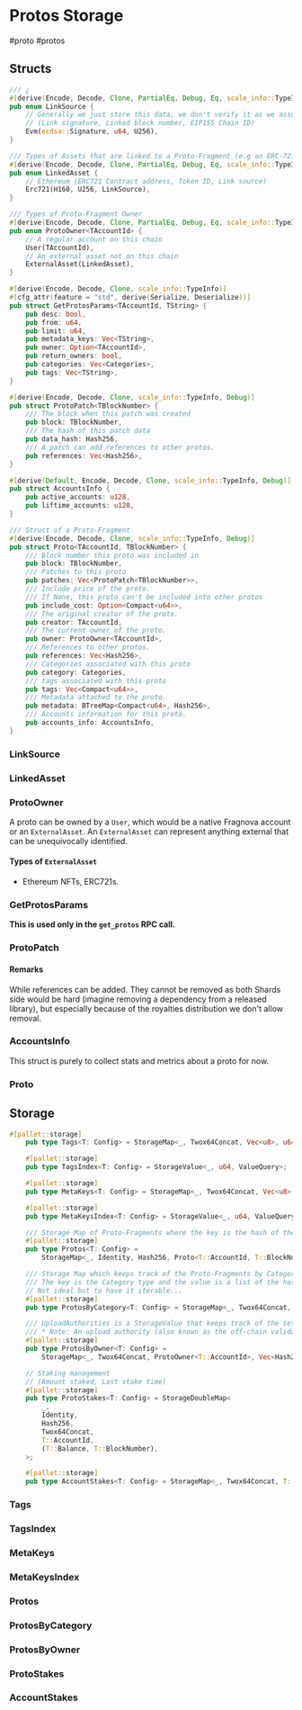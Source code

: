 # Protos Storage
#proto #protos
## Structs
```rust
/// ¿
#[derive(Encode, Decode, Clone, PartialEq, Debug, Eq, scale_info::TypeInfo)]
pub enum LinkSource {
	// Generally we just store this data, we don't verify it as we assume auth service did it.
	// (Link signature, Linked block number, EIP155 Chain ID)
	Evm(ecdsa::Signature, u64, U256),
}

/// Types of Assets that are linked to a Proto-Fragment (e.g an ERC-721 Contract etc.)
#[derive(Encode, Decode, Clone, PartialEq, Debug, Eq, scale_info::TypeInfo)]
pub enum LinkedAsset {
	// Ethereum (ERC721 Contract address, Token ID, Link source)
	Erc721(H160, U256, LinkSource),
}

/// Types of Proto-Fragment Owner
#[derive(Encode, Decode, Clone, PartialEq, Debug, Eq, scale_info::TypeInfo)]
pub enum ProtoOwner<TAccountId> {
	// A regular account on this chain
	User(TAccountId),
	// An external asset not on this chain
	ExternalAsset(LinkedAsset),
}

#[derive(Encode, Decode, Clone, scale_info::TypeInfo)]
#[cfg_attr(feature = "std", derive(Serialize, Deserialize))]
pub struct GetProtosParams<TAccountId, TString> {
	pub desc: bool,
	pub from: u64,
	pub limit: u64,
	pub metadata_keys: Vec<TString>,
	pub owner: Option<TAccountId>,
	pub return_owners: bool,
	pub categories: Vec<Categories>,
	pub tags: Vec<TString>,
}

#[derive(Encode, Decode, Clone, scale_info::TypeInfo, Debug)]
pub struct ProtoPatch<TBlockNumber> {
	/// The block when this patch was created
	pub block: TBlockNumber,
	/// The hash of this patch data
	pub data_hash: Hash256,
	/// A patch can add references to other protos.
	pub references: Vec<Hash256>,
}

#[derive(Default, Encode, Decode, Clone, scale_info::TypeInfo, Debug)]
pub struct AccountsInfo {
	pub active_accounts: u128,
	pub liftime_accounts: u128,
}

/// Struct of a Proto-Fragment
#[derive(Encode, Decode, Clone, scale_info::TypeInfo, Debug)]
pub struct Proto<TAccountId, TBlockNumber> {
	/// Block number this proto was included in
	pub block: TBlockNumber,
	/// Patches to this proto
	pub patches: Vec<ProtoPatch<TBlockNumber>>,
	/// Include price of the proto.
	/// If None, this proto can't be included into other protos
	pub include_cost: Option<Compact<u64>>,
	/// The original creator of the proto.
	pub creator: TAccountId,
	/// The current owner of the proto.
	pub owner: ProtoOwner<TAccountId>,
	/// References to other protos.
	pub references: Vec<Hash256>,
	/// Categories associated with this proto
	pub category: Categories,
	/// tags associated with this proto
	pub tags: Vec<Compact<u64>>,
	/// Metadata attached to the proto.
	pub metadata: BTreeMap<Compact<u64>, Hash256>,
	/// Accounts information for this proto.
	pub accounts_info: AccountsInfo,
}
```
### LinkSource
### LinkedAsset
### ProtoOwner
A proto can be owned by a `User`, which would be a native Fragnova account or an `ExternalAsset`.
An `ExternalAsset` can represent anything external that can be unequivocally identified.
#### Types of `ExternalAsset`
* Ethereum NFTs, ERC721s.
### GetProtosParams
**This is used only in the `get_protos` RPC call.**
### ProtoPatch
#### Remarks
While references can be added. They cannot be removed as both Shards side would be hard (imagine removing a dependency from a released library), but especially because of the royalties distribution we don't allow removal.
### AccountsInfo
This struct is purely to collect stats and metrics about a proto for now.
### Proto
## Storage
```rust
#[pallet::storage]
	pub type Tags<T: Config> = StorageMap<_, Twox64Concat, Vec<u8>, u64>;

	#[pallet::storage]
	pub type TagsIndex<T: Config> = StorageValue<_, u64, ValueQuery>;

	#[pallet::storage]
	pub type MetaKeys<T: Config> = StorageMap<_, Twox64Concat, Vec<u8>, u64>;

	#[pallet::storage]
	pub type MetaKeysIndex<T: Config> = StorageValue<_, u64, ValueQuery>;

	/// Storage Map of Proto-Fragments where the key is the hash of the data of the Proto-Fragment, and the value is the Proto struct of the Proto-Fragment
	#[pallet::storage]
	pub type Protos<T: Config> =
		StorageMap<_, Identity, Hash256, Proto<T::AccountId, T::BlockNumber>>;

	/// Storage Map which keeps track of the Proto-Fragments by Category type.
	/// The key is the Category type and the value is a list of the hash of a Proto-Fragment
	// Not ideal but to have it iterable...
	#[pallet::storage]
	pub type ProtosByCategory<T: Config> = StorageMap<_, Twox64Concat, Categories, Vec<Hash256>>;

	/// UploadAuthorities is a StorageValue that keeps track of the set of ECDSA public keys of the upload authorities
	/// * Note: An upload authority (also known as the off-chain validator) provides the digital signature needed to upload a Proto-Fragment
	#[pallet::storage]
	pub type ProtosByOwner<T: Config> =
		StorageMap<_, Twox64Concat, ProtoOwner<T::AccountId>, Vec<Hash256>>;

	// Staking management
	// (Amount staked, Last stake time)
	#[pallet::storage]
	pub type ProtoStakes<T: Config> = StorageDoubleMap<
		_,
		Identity,
		Hash256,
		Twox64Concat,
		T::AccountId,
		(T::Balance, T::BlockNumber),
	>;

	#[pallet::storage]
	pub type AccountStakes<T: Config> = StorageMap<_, Twox64Concat, T::AccountId, Vec<Hash256>>;
```
### Tags
### TagsIndex
### MetaKeys
### MetaKeysIndex
### Protos
### ProtosByCategory
### ProtosByOwner
### ProtoStakes
### AccountStakes